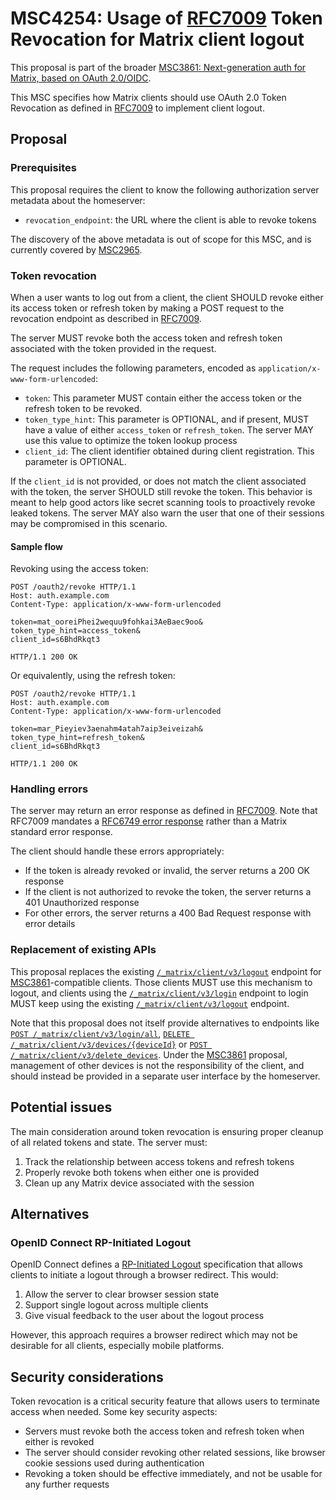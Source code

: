 # MSC4254: Usage of [RFC7009] Token Revocation for Matrix client logout

This proposal is part of the broader [MSC3861: Next-generation auth for Matrix, based on OAuth 2.0/OIDC][MSC3861].

This MSC specifies how Matrix clients should use OAuth 2.0 Token Revocation as defined in [RFC7009] to implement client logout.

## Proposal

### Prerequisites

This proposal requires the client to know the following authorization server metadata about the homeserver:

- `revocation_endpoint`: the URL where the client is able to revoke tokens

The discovery of the above metadata is out of scope for this MSC, and is currently covered by [MSC2965].

### Token revocation

When a user wants to log out from a client, the client SHOULD revoke either its access token or refresh token by making a POST request to the revocation endpoint as described in [RFC7009].

The server MUST revoke both the access token and refresh token associated with the token provided in the request.

The request includes the following parameters, encoded as `application/x-www-form-urlencoded`:

- `token`: This parameter MUST contain either the access token or the refresh token to be revoked.
- `token_type_hint`: This parameter is OPTIONAL, and if present, MUST have a value of either `access_token` or `refresh_token`.  The server MAY use this value to optimize the token lookup process
- `client_id`: The client identifier obtained during client registration. This parameter is OPTIONAL.

If the `client_id` is not provided, or does not match the client associated with the token, the server SHOULD still revoke the token.
This behavior is meant to help good actors like secret scanning tools to proactively revoke leaked tokens.
The server MAY also warn the user that one of their sessions may be compromised in this scenario.

#### Sample flow

Revoking using the access token:

```http
POST /oauth2/revoke HTTP/1.1
Host: auth.example.com
Content-Type: application/x-www-form-urlencoded

token=mat_ooreiPhei2wequu9fohkai3AeBaec9oo&
token_type_hint=access_token&
client_id=s6BhdRkqt3
```

```http
HTTP/1.1 200 OK
```

Or equivalently, using the refresh token:

```http
POST /oauth2/revoke HTTP/1.1
Host: auth.example.com
Content-Type: application/x-www-form-urlencoded

token=mar_Pieyiev3aenahm4atah7aip3eiveizah&
token_type_hint=refresh_token&
client_id=s6BhdRkqt3
```

```http
HTTP/1.1 200 OK
```

### Handling errors

The server may return an error response as defined in [RFC7009]. Note that RFC7009 mandates a [RFC6749 error response](https://datatracker.ietf.org/doc/html/rfc6749#section-5.2) rather than a Matrix standard error response.

The client should handle these errors appropriately:

- If the token is already revoked or invalid, the server returns a 200 OK response
- If the client is not authorized to revoke the token, the server returns a 401 Unauthorized response
- For other errors, the server returns a 400 Bad Request response with error details

### Replacement of existing APIs

This proposal replaces the existing [`/_matrix/client/v3/logout`] endpoint for [MSC3861]-compatible clients.
Those clients MUST use this mechanism to logout, and clients using the [`/_matrix/client/v3/login`] endpoint to login MUST keep using the existing [`/_matrix/client/v3/logout`] endpoint.

Note that this proposal does not itself provide alternatives to endpoints like [`POST /_matrix/client/v3/login/all`], [`DELETE /_matrix/client/v3/devices/{deviceId}`] or [`POST /_matrix/client/v3/delete_devices`].
Under the [MSC3861] proposal, management of other devices is not the responsibility of the client, and should instead be provided in a separate user interface by the homeserver.


## Potential issues

The main consideration around token revocation is ensuring proper cleanup of all related tokens and state. The server must:

1. Track the relationship between access tokens and refresh tokens
2. Properly revoke both tokens when either one is provided
3. Clean up any Matrix device associated with the session

## Alternatives

### OpenID Connect RP-Initiated Logout

OpenID Connect defines a [RP-Initiated Logout](https://openid.net/specs/openid-connect-rpinitiated-1_0.html) specification that allows clients to initiate a logout through a browser redirect. This would:

1. Allow the server to clear browser session state
2. Support single logout across multiple clients
3. Give visual feedback to the user about the logout process

However, this approach requires a browser redirect which may not be desirable for all clients, especially mobile platforms.

## Security considerations

Token revocation is a critical security feature that allows users to terminate access when needed. Some key security aspects:

- Servers must revoke both the access token and refresh token when either is revoked
- The server should consider revoking other related sessions, like browser cookie sessions used during authentication
- Revoking a token should be effective immediately, and not be usable for any further requests

[RFC7009]: https://tools.ietf.org/html/rfc7009
[MSC2965]: https://github.com/matrix-org/matrix-spec-proposals/pull/2965
[MSC3861]: https://github.com/matrix-org/matrix-spec-proposals/pull/3861
[`/_matrix/client/v3/login`]: https://spec.matrix.org/v1.13/client-server-api/#login
[`/_matrix/client/v3/logout`]: https://spec.matrix.org/v1.13/client-server-api/#post_matrixclientv3logout
[`POST /_matrix/client/v3/login/all`]: https://spec.matrix.org/v1.13/client-server-api/#post_matrixclientv3loginall
[`DELETE /_matrix/client/v3/devices/{deviceId}`]: https://spec.matrix.org/v1.13/client-server-api/#delete_matrixclientv3devicesdeviceid
[`POST /_matrix/client/v3/delete_devices`]: https://spec.matrix.org/v1.13/client-server-api/#post_matrixclientv3delete_devices
